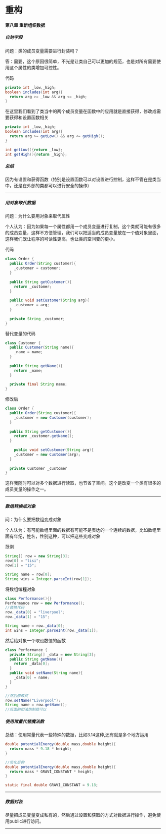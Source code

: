 # 重构
#### 第八章 重新组织数据

##### 自封字段

问题：类的成员变量需要进行封装吗？

答：需要，这个原因很简单，不光是让类自己可以更加的规范，也是对所有需要使用这个属性的类增加可控性。

代码

```java
private int _low,_high;
boolean includes(int arg){
  return arg >= _low && arg <= _high;
}
```

在这里我们看到了类当中的两个成员变量在函数中的应用就是直接获得，修改成需要获得和设置函数相关

```java
private int _low,_high;
boolean includes(int arg){
  return arg >= getLow() && arg <= getHigh();
}

int getLow(){return _low};
int getHigh(){return _high};
```

##### 总结

因为有设置和获得函数（特别是设置函数可以对设置进行控制，这样不管在是类当中，还是在外部的类都可以进行安全的操作）

------

##### 用对象取代数据

问题：为什么要用对象来取代属性

个人认为：因为如果每一个属性都用一个成员变量进行复制，这个类就可能有很多的成员变量，这样不方便管理，我们可以把适当的成员变量放在一个值对象里面，这样我们既让程序的可读性更高，也让类的空间变的更小。

代码

```java
class Order {
  public Order(String customer){
    _customer = customer;
  }
  
  public String getCustomer(){
    return _customer;
  }
  
  public void setCustomer(String arg){
    _customer = arg;
  }
  
  private String _customer;
}
```

替代变量的代码

```java
class Customer {
  public Customer(String name){
    _name = name;
  }
  
  public String getName(){
    return _name;
  }
  
  private final String name;
}
```

修改后

```java
class Order {
  public Order(String customer){
    _customer = new Customer(customer);
  }
  
  public String getCustomer(){
    return _customer.getName();
  }
  
 	public void setCustomer(String arg){
    _customer = new Customer(arg);
  }
  
  private Customer _customer
}
```

这样我随时可以对多个数据进行读取，也节省了空间。这个是改变一个类有很多的成员变量的操作之一。

------

##### 数组转换成对象

问：为什么要把数组变成对象

个人认为：有可能数组里面的数据有可能不是表达的一个连续的数据，比如数组里面有年纪，姓名，性别这种，可以把这些变成对象

范例

```java
String[] row = new String[3];
row[0] = "lisi";
row[1] = "15";

String name = row[0];
String wins = Integer.parseInt(row[1]);

```

将数组编程对象

```java
class Performance(){}
Performance row = new Performance();
//替换代码
row._data[0] = "liverpool";
row._data[1] = "15";

String name = row._data[0];
int wins = Integer.parseInt(row._data[1]);

```

然后给对象一个取设数值的函数

```java
class Performance {
  private String[] _data = new String[3];
  public String getName(){
    return _data[0];
  }
  public void setName(String name){
    _data[0] = name;
  }
}

//然后修改成
row.setName("Liverpool");
String name = row.getName();
//后面的如法炮制就可以
```

##### 使用常量代替魔法数

总结：使用常量代表一些特殊的数据，比如3.14这种,还有就是多个地方运用

```java
double potentialEnergy(double mass,double height){
  return mass * 9.18 * height;
}

//简化后的
double potentialEnergy(double mass,double height){
  return mass * GRAVI_CONSTANT * height;
}

static final double GRAVI_CONSTANT = 9.18;
```

------

##### 数据封装

尽量把成员变量变成私有的，然后通过设置和获取的方式对数据进行操作，避免使用public进行访问。

------

